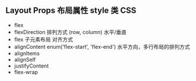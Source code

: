 ## Layout Props 布局属性 style 类 CSS
- flex
- flexDirection 排列方式 (row, column) 水平/垂直
- flex 子元素布局 对齐方式
- alignContent enum('flex-start', 'flex-end') 水平方向，多行布局的排列方式
- alignItems
- alignSelf
- justifyContent
- flex-wrap 
